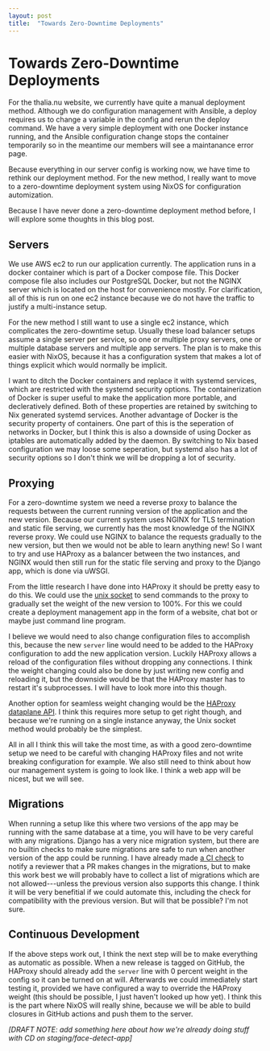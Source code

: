 ```yaml
---
layout: post
title:  "Towards Zero-Downtime Deployments"
---
```


# Towards Zero-Downtime Deployments

For the thalia.nu website, we currently have quite a manual deployment method.
Although we do configuration management with Ansible, a deploy requires us to
change a variable in the config and rerun the deploy command. We have a very
simple deployment with one Docker instance running, and the Ansible
configuration change stops the container temporarily so in the meantime our
members will see a maintanance error page.

Because everything in our server config is working now, we have time to rethink our
deployment method. For the new method, I really want to move to a zero-downtime
deployment system using NixOS for configuration automization.

Because I have never done a zero-downtime deployment method before, I will explore
some thoughts in this blog post.


## Servers

We use AWS ec2 to run our application currently. The application runs in a docker
container which is part of a Docker compose file. This Docker compose file also
includes our PostgreSQL Docker, but not the NGINX server which is located on the
host for convenience mostly. For clarification, all of this is run on one ec2
instance because we do not have the traffic to justify a multi-instance setup.

For the new method I still want to use a single ec2 instance, which complicates
the zero-downtime setup. Usually these load balancer setups assume a single server
per service, so one or multiple proxy servers, one or multiple database servers and
multiple app servers. The plan is to make this easier with NixOS, because it has
a configuration system that makes a lot of things explicit which would normally be
implicit.

I want to ditch the Docker containers and replace it with systemd services,
which are restricted with the systemd security options. The containerization of
Docker is super useful to make the application more portable, and decleratively
defined. Both of these properties are retained by switching to Nix generated
systemd services. Another advantage of Docker is the security property of
containers. One part of this is the seperation of networks in Docker, but I
think this is also a downside of using Docker as iptables are automatically
added by the daemon. By switching to Nix based configuration we may loose some
seperation, but systemd also has a lot of security options so I don't think we
will be dropping a lot of security.


## Proxying

For a zero-downtime system we need a reverse proxy to balance the requests
between the current running version of the application and the new version.
Because our current system uses NGINX for TLS termination and static file
serving, we currently has the most knowledge of the NGINX reverse proxy. We
could use NGINX to balance the requests gradually to the new version, but then
we would not be able to learn anything new! So I want to try and use HAProxy as
a balancer between the two instances, and NGINX would then still run for the
static file serving and proxy to the Django app, which is done via uWSGI.

From the little research I have done into HAProxy it should be pretty easy to do
this. We could use the [unix socket] to send commands to the proxy to gradually
set the weight of the new version to 100%. For this we could create a deployment
management app in the form of a website, chat bot or maybe just command line
program.

I believe we would need to also change configuration files to accomplish this,
because the new `server` line would need to be added to the HAProxy
configuration to add the new application version. Luckily HAProxy allows a
reload of the configuration files without dropping any connections. I think the
weight changing could also be done by just writing new config and reloading it,
but the downside would be that the HAProxy master has to restart it's
subprocesses. I will have to look more into this though.

Another option for seamless weight changing would be the [HAProxy dataplane
API]. I think this requires more setup to get right though, and because we're
running on a single instance anyway, the Unix socket method would probably be
the simplest.

All in all I think this will take the most time, as with a good zero-downtime
setup we need to be careful with changing HAProxy files and not write breaking
configuration for example. We also still need to think about how our management
system is going to look like. I think a web app will be nicest, but we will see.

[unix socket]: https://cbonte.github.io/haproxy-dconv/1.6/management.html#set%20weight
[HAProxy dataplane API]: https://www.haproxy.com/blog/new-haproxy-data-plane-api/


## Migrations

When running a setup like this where two versions of the app may be running with
the same database at a time, you will have to be very careful with any
migrations. Django has a very nice migration system, but there are no builtin
checks to make sure migrations are safe to run when another version of the app
could be running. I have already made [a CI check] to notify a reviewer that a
PR makes changes in the migrations, but to make this work best we will probably
have to collect a list of migrations which are not allowed---unless the previous
version also supports this change. I think it will be very benefitial if we
could automate this, including the check for compatibility with the previous
version. But will that be possible? I'm not sure.

[a CI check]: https://github.com/svthalia/concrexit/pull/1347


## Continuous Development

If the above steps work out, I think the next step will be to make everything as
automatic as possible. When a new release is tagged on GitHub, the HAProxy
should already add the `server` line with 0 percent weight in the config so it
can be turned on at will. Afterwards we could immediately start testing it,
provided we have configured a way to override the HAProxy weight (this should be
possible, I just haven't looked up how yet). I think this is the part where
NixOS will really shine, because we will be able to build closures in GitHub
actions and push them to the server.

_[DRAFT NOTE: add something here about how we're already doing stuff with CD
on staging/face-detect-app]_
